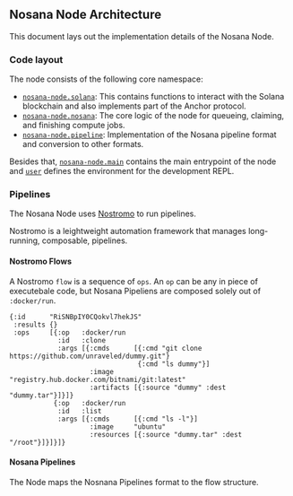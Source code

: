 ## Nosana Node Architecture

This document lays out the implementation details of the Nosana Node.

### Code layout

The node consists of the following core namespace:

- [`nosana-node.solana`](../src/nosana_node/solana.clj): This contains functions to interact with the Solana blockchain and also implements part of the Anchor protocol.
- [`nosana-node.nosana`](../src/nosana_node/nosana.clj): The core logic of the node for queueing, claiming, and finishing compute jobs.
- [`nosana-node.pipeline`](../src/nosana_node/pipeline.clj): Implementation of the Nosana pipeline format and conversion to other formats.

Besides that, [`nosana-node.main`](../src/nosana_node/main.clj) contains the main entrypoint of the node and [`user`](../dev/src/user.clj) defines the environment for the development REPL.

### Pipelines

The Nosana Node uses [Nostromo](https://github.com/nosana-ci/nostromo) to run pipelines.

Nostromo is a leightweight automation framework that manages long-running, composable, pipelines.

#### Nostromo Flows

A Nostromo `flow` is a sequence of `ops`.
An `op` can be any in piece of executebale code, but Nosana Pipeliens are composed solely out of `:docker/run`.

```
{:id      "RiSNBpIY0CQokvl7hekJS"
 :results {}
 :ops     [{:op   :docker/run
            :id   :clone
            :args [{:cmds      [{:cmd "git clone https://github.com/unraveled/dummy.git"}
                                {:cmd "ls dummy"}]
                    :image     "registry.hub.docker.com/bitnami/git:latest"
                    :artifacts [{:source "dummy" :dest "dummy.tar"}]}]}
           {:op   :docker/run
            :id   :list
            :args [{:cmds      [{:cmd "ls -l"}]
                    :image     "ubuntu"
                    :resources [{:source "dummy.tar" :dest "/root"}]}]}]}
```

#### Nosana Pipelines

The Node maps the Nosnana Pipelines format to the flow structure.
